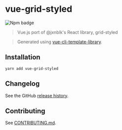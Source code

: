 # vue-grid-styled

![Npm badge](https://img.shields.io/npm/v/vue-grid-styled.svg)

> Vue.js port of @jxnblk's React library, grid-styled

> Generated using [vue-cli-template-library](https://github.com/julon/vue-cli-template-library).

## Installation
```
yarn add vue-grid-styled
```

## Changelog

See the GitHub [release history](https://github.com/user/repository/releases).

## Contributing

See [CONTRIBUTING.md](.github/CONTRIBUTING.md).
